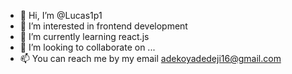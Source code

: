 - 👋 Hi, I’m @Lucas1p1
- 👀 I’m interested in frontend development
- 🌱 I’m currently learning react.js
- 💞️ I’m looking to collaborate on ...
- 📫 You can reach me by my email adekoyadedeji16@gmail.com

<!---
Lucas1p1/Lucas1p1 is a ✨ special ✨ repository because its `README.md` (this file) appears on your GitHub profile.
You can click the Preview link to take a look at your changes.
--->
